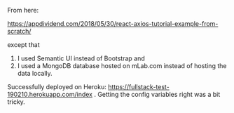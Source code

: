 From here:

https://appdividend.com/2018/05/30/react-axios-tutorial-example-from-scratch/

except that 
1) I used Semantic UI instead of Bootstrap and 
2) I used a MongoDB database hosted on mLab.com instead of hosting the data locally.

Successfully deployed on Heroku: https://fullstack-test-190210.herokuapp.com/index . Getting the config variables right was a bit tricky.